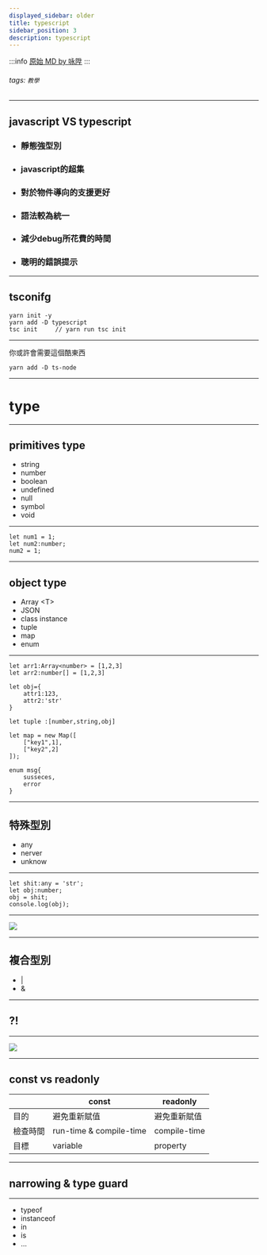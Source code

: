 ```yaml
---
displayed_sidebar: older
title: typescript
sidebar_position: 3
description: typescript
---
```


:::info
[原始 MD by 咏陞](https://hackmd.io/@lxIxxk-uRO28KO5slEfMgQ/r1YMprty5#/)
:::

###### tags: `教學`

----

## javascript VS typescript

- ### 靜態強型別
- ### javascript的超集
- ### 對於物件導向的支援更好
- ### 語法較為統一
- ### 減少debug所花費的時間
- ### 聰明的錯誤提示

---

## tsconifg

```bash=
yarn init -y
yarn add -D typescript
tsc init     // yarn run tsc init
```

----

你或許會需要這個酷東西
```bash=
yarn add -D ts-node
```

---

# type

----

## primitives type

- string 
- number
- boolean
- undefined
- null
- symbol
- void

----

```typescript=
let num1 = 1;
let num2:number;
num2 = 1;
```

----

## object type

- Array \<T\>
- JSON
- class instance
- tuple
- map
- enum

----

```typescript=
let arr1:Array<number> = [1,2,3]
let arr2:number[] = [1,2,3]

let obj={
    attr1:123,
    attr2:'str'
}

let tuple :[number,string,obj]

let map = new Map([
    ["key1",1],
    ["key2",2]
]);

enum msg{
    susseces,
    error
}
```

----

## 特殊型別

- any
- nerver
- unknow

----

```typescript=
let shit:any = 'str';
let obj:number;
obj = shit;
console.log(obj);
```

----

![](https://i.imgur.com/KmR2pQS.png)

----

## 複合型別

- |
- &

---

## ?!

----

![](https://i.imgur.com/fcuP2Ks.png)

----

## const vs readonly



|          | const                   | readonly     |
| -------- | ----------------------- | ------------ |
| 目的     | 避免重新賦值            | 避免重新賦值 |
| 檢查時間 | run-time & compile-time | compile-time |
| 目標     | variable                | property     |



---

## narrowing & type guard

----

- typeof
- instanceof
- in
- is
- ...



